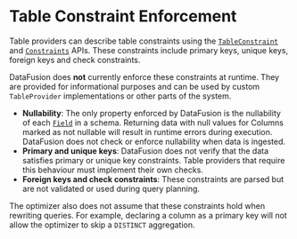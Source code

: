 <!---
  Licensed to the Apache Software Foundation (ASF) under one
  or more contributor license agreements.  See the NOTICE file
  distributed with this work for additional information
  regarding copyright ownership.  The ASF licenses this file
  to you under the Apache License, Version 2.0 (the
  "License"); you may not use this file except in compliance
  with the License.  You may obtain a copy of the License at

    http://www.apache.org/licenses/LICENSE-2.0

  Unless required by applicable law or agreed to in writing,
  software distributed under the License is distributed on an
  "AS IS" BASIS, WITHOUT WARRANTIES OR CONDITIONS OF ANY
  KIND, either express or implied.  See the License for the
  specific language governing permissions and limitations
  under the License.
-->

# Table Constraint Enforcement

Table providers can describe table constraints using the
[`TableConstraint`] and [`Constraints`] APIs. These constraints include
primary keys, unique keys, foreign keys and check constraints.

DataFusion does **not** currently enforce these constraints at runtime.
They are provided for informational purposes and can be used by custom
`TableProvider` implementations or other parts of the system.

- **Nullability**: The only property enforced by DataFusion is the
  nullability of each [`Field`] in a schema. Returning data with null values
  for Columns marked as not nullable will result in runtime errors  during execution. DataFusion
  does not check or enforce nullability when data is ingested.
- **Primary and unique keys**: DataFusion does not verify that the data
  satisfies primary or unique key constraints. Table providers that
  require this behaviour must implement their own checks.
- **Foreign keys and check constraints**: These constraints are parsed
  but are not validated or used during query planning.

The optimizer also does not assume that these constraints hold when
rewriting queries. For example, declaring a column as a primary key will
not allow the optimizer to skip a `DISTINCT` aggregation.

[`tableconstraint`]: https://docs.rs/datafusion/latest/datafusion/sql/planner/enum.TableConstraint.html
[`constraints`]: https://docs.rs/datafusion/latest/datafusion/common/functional_dependencies/struct.Constraints.html
[`field`]: https://docs.rs/arrow/latest/arrow/datatype/struct.Field.html
